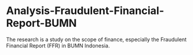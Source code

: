 # Analysis-Fraudulent-Financial-Report-BUMN
The research is a study on the scope of finance, especially the Fraudulent Financial Report (FFR) in BUMN Indonesia.
